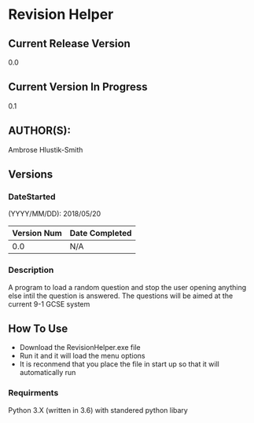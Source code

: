 # Revision Helper

## Current Release Version
0.0

## Current Version In Progress
0.1

## AUTHOR(S): 
Ambrose Hlustik-Smith

## Versions

### DateStarted
(YYYY/MM/DD): 2018/05/20

Version Num | Date Completed
------------|---------------
0.0|N/A


### Description
A program to load a random question and stop the user opening anything else intil the question is answered. The questions will be aimed at the current 9-1 GCSE system



## How To Use
* Download the RevisionHelper.exe file
* Run it and it will load the menu options
* It is reconmend that you place the file in start up so that it will automatically run

### Requirments 
Python 3.X (written in 3.6) with standered python libary
